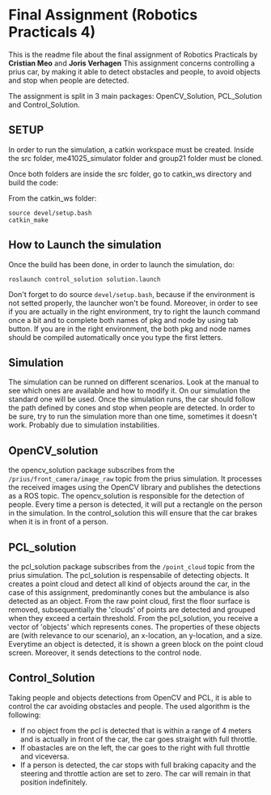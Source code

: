 # Final Assignment (Robotics Practicals 4)
This is the readme file about the final assignment of Robotics Practicals by **Cristian Meo** and **Joris Verhagen**
This assignment concerns controlling a prius car, by making it able to detect obstacles and people, to avoid objects and stop when people are detected.

The assignment is split in 3 main packages: OpenCV_Solution, PCL_Solution and Control_Solution.

## SETUP

In order to run the simulation, a catkin workspace must be created. Inside the src folder, me41025_simulator folder and group21 folder must be cloned. 

Once both folders are inside the src folder, go to catkin_ws directory and build the code:

From the catkin_ws folder:

`source devel/setup.bash`<br>
`catkin_make`


## How to Launch the simulation

Once the build has been done, in order to launch the simulation, do:

`roslaunch control_solution solution.launch`

Don't forget to do source `devel/setup.bash`, because if the environment is not setted properly, the launcher won't be found. Moreover, in order to see if you are actually in the right environment, try to right the launch command once a bit and to complete both names of pkg and node by using tab button. If you are in the right environment, the both pkg and node names should be compiled automatically once you type the first letters. 

## Simulation 
The simulation can be runned on different scenarios. Look at the manual to see which ones are available and how to modify it. On our simulation the standard one will be used. 
Once the simulation runs, the car should follow the path defined by cones and stop when people are detected. In order to be sure, try to run the simulation more than one time, sometimes it doesn't work. Probably due to simulation instabilities. 

## OpenCV_solution 
the opencv_solution package subscribes from the 
`/prius/front_camera/image_raw`
topic from the prius simulation. It processes the received images using the OpenCV library and publishes the detections as a ROS topic. The opencv_solution is responsible for the detection of people. Every time a person is detected, it will put a rectangle on the person in the simulation. In the control_solution this will ensure that the car brakes when it is in front of a person.

## PCL_solution
the pcl_solution package subscribes from the
`/point_cloud`
topic from the prius simulation. The pcl_solution is respensabile of detecting objects. It creates a point cloud and detect all kind of objects around the car, in the case of this assignment, predominantly cones but the ambulance is also detected as an object. From the raw point cloud, first the floor surface is removed, subsequentially the 'clouds' of points are detected and grouped when they exceed a certain threshold. From the pcl_solution, you receive a vector of 'objects' which represents cones. The properties of these objects are (with relevance to our scenario), an x-location, an y-location, and a size.
Everytime an object is detected, it is shown a green block on the point cloud screen. Moreover, it sends detections to the control node. 


## Control_Solution
Taking people and objects detections from OpenCV and PCL, it is able to control the car avoiding obstacles and people. 
The used algorithm is the following:

* If no object from the pcl is detected that is within a range of 4 meters and is actually in front of the car, the car goes straight with full throttle. <br>
* If obastacles are on the left, the car goes to the right with full throttle and viceversa. <br>
* If a person is detected, the car stops with full braking capacity and the steering and throttle action are set to zero. The car will remain in that position indefinitely.



